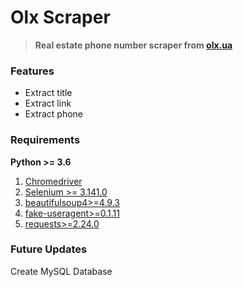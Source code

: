 
# Olx Scraper

> **Real estate phone number scraper from [olx.ua](https://www.olx.ua/)** 

### Features

  - Extract title
  - Extract link
  - Extract phone

### Requirements

**Python >= 3.6** 
1.	[Chromedriver](https://chromedriver.chromium.org/)
2.	[Selenium >= 3.141.0](https://pypi.org/project/selenium/)
3.	[beautifulsoup4>=4.9.3](https://pypi.org/project/beautifulsoup4/)
4.	[fake-useragent>=0.1.11](https://pypi.org/project/fake-useragent/)
5.	[requests>=2.24.0](https://pypi.org/project/requests/)


### Future Updates
Create MySQL Database
